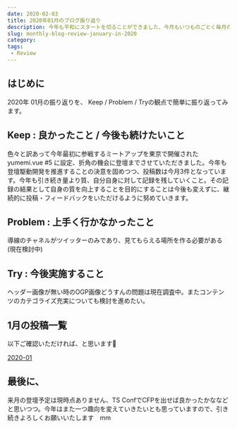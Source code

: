```yaml
---
date: 2020-02-03
title: 2020年01月のブログ振り返り
description: 今年も平和にスタートを切ることができました、今月もいつものごとく毎月の振り返りをさせていただきます。
slug: monthly-blog-review-january-in-2020
category: 
tags: 
 - Review
---
```


## はじめに

2020年 01月の振り返りを、 Keep / Problem / Tryの観点で簡単に振り返ってみます。

## Keep : 良かったこと / 今後も続けたいこと

色々と訳あって今年最初に参戦するミートアップを東京で開催された yumemi.vue #5 に設定、折角の機会に登壇までさせていただきました。今年も登壇駆動開発を推進することの決意を固めつつ、投稿数は今月3件となっています。今年も引き続き量より質、自分自身に対して記録を残していくこと。その記録の結果として自身の質を向上することを目的にすることは今後も変えずに、継続的に投稿・フィードバックをいただけるように努めていきます。

## Problem : 上手く行かなかったこと

導線のチャネルがツイッターのみであり、見てもらえる場所を作る必要がある (現在検討中)

## Try : 今後実施すること

ヘッダー画像が無い時のOGP画像どうすんの問題は現在調査中。またコンテンツのカテゴライズ充実についても検討を進めたい。

## 1月の投稿一覧

以下ご確認いただければ、と思います🙏

<a class="link-preview" href="https://webneko.dev/archives/2020-01">2020-01</a>

## 最後に、

来月の登壇予定は現時点ありません、TS ConfでCFPを出せば良かったかななどと思いつつ。今年はまた一つ趣向を変えていきたいとも思っていますので、引き続きよろしくお願いいたします　mm

